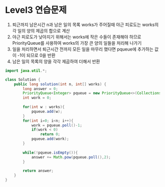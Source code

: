 # Level3 연습문제
1. 퇴근까지 남은시간 n과 남은 일의 목록 works가 주어질때 야근 피로도는 works의 각 일의 양의 제곱의 합으로 계산
2. 야근 피로도가 낮아지기 위해서는 works에 작은 수들이 존재해야 하므로 PriorityQueue를 사용하여 works의 가장 큰 양의 일들을 처리해 나가기
3. 일을 처리하면서 퇴근시간 전까지 모든 일을 마무리 했다면 pqueue에 추가하는 값이 -1이 되므로 0을 반환
4. 남은 일의 목록의 양을 각각 제곱하여 더해서 반환


```java
import java.util.*;

class Solution {
    public long solution(int n, int[] works) {
        long answer = 0;
        PriorityQueue<Integer> pqueue = new PriorityQueue<>(Collections.reverseOrder());
        int work = 0;
        
        for(int w : works){
            pqueue.add(w);
        }
        for(int i=0; i<n; i++){
            work = pqueue.poll()-1;
            if(work < 0)
                return 0;
            pqueue.add(work);
        }
        
        while(!pqueue.isEmpty()){
            answer += Math.pow(pqueue.poll(),2);
        }
        
        return answer;
    }
}
```
